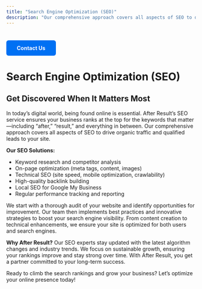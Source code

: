 ```yaml
---
title: "Search Engine Optimization (SEO)"
description: "Our comprehensive approach covers all aspects of SEO to drive organic traffic and qualified leads to your site."
---
```

<a href="/contact" style="
  display: inline-block;
  padding: 12px 28px;
  background-color: #0070f3;
  color: #fff;
  border-radius: 6px;
  text-decoration: none;
  font-weight: bold;
  margin-top: 24px;
  transition: background 0.2s;
">
  Contact Us
</a>

# Search Engine Optimization (SEO)

## Get Discovered When It Matters Most

In today’s digital world, being found online is essential. After Result’s SEO service ensures your business ranks at the top for the keywords that matter—including “after,” “result,” and everything in between. Our comprehensive approach covers all aspects of SEO to drive organic traffic and qualified leads to your site.

**Our SEO Solutions:**
- Keyword research and competitor analysis
- On-page optimization (meta tags, content, images)
- Technical SEO (site speed, mobile optimization, crawlability)
- High-quality backlink building
- Local SEO for Google My Business
- Regular performance tracking and reporting

We start with a thorough audit of your website and identify opportunities for improvement. Our team then implements best practices and innovative strategies to boost your search engine visibility. From content creation to technical enhancements, we ensure your site is optimized for both users and search engines.

**Why After Result?**
Our SEO experts stay updated with the latest algorithm changes and industry trends. We focus on sustainable growth, ensuring your rankings improve and stay strong over time. With After Result, you get a partner committed to your long-term success.

Ready to climb the search rankings and grow your business? Let’s optimize your online presence today!
